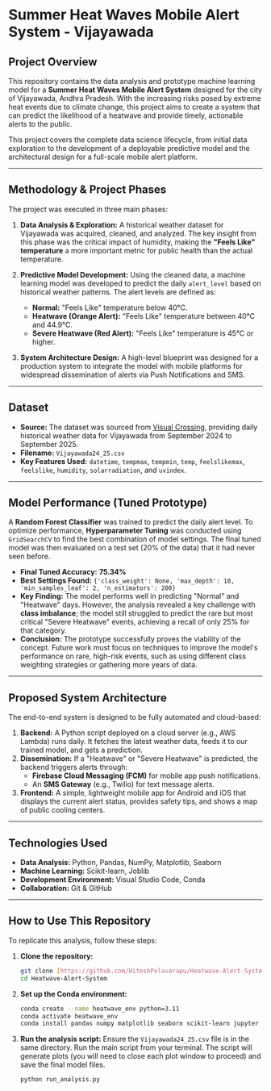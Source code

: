 # Summer Heat Waves Mobile Alert System - Vijayawada

## Project Overview

This repository contains the data analysis and prototype machine learning model for a **Summer Heat Waves Mobile Alert System** designed for the city of Vijayawada, Andhra Pradesh. With the increasing risks posed by extreme heat events due to climate change, this project aims to create a system that can predict the likelihood of a heatwave and provide timely, actionable alerts to the public.

This project covers the complete data science lifecycle, from initial data exploration to the development of a deployable predictive model and the architectural design for a full-scale mobile alert platform.

---

## Methodology & Project Phases

The project was executed in three main phases:

1.  **Data Analysis & Exploration:** A historical weather dataset for Vijayawada was acquired, cleaned, and analyzed. The key insight from this phase was the critical impact of humidity, making the **"Feels Like" temperature** a more important metric for public health than the actual temperature.

2.  **Predictive Model Development:** Using the cleaned data, a machine learning model was developed to predict the daily `alert_level` based on historical weather patterns. The alert levels are defined as:
    * **Normal:** "Feels Like" temperature below 40°C.
    * **Heatwave (Orange Alert):** "Feels Like" temperature between 40°C and 44.9°C.
    * **Severe Heatwave (Red Alert):** "Feels Like" temperature is 45°C or higher.

3.  **System Architecture Design:** A high-level blueprint was designed for a production system to integrate the model with mobile platforms for widespread dissemination of alerts via Push Notifications and SMS.

---

## Dataset

* **Source:** The dataset was sourced from [Visual Crossing](https://www.visualcrossing.com/), providing daily historical weather data for Vijayawada from September 2024 to September 2025.
* **Filename:** `Vijayawada24_25.csv`
* **Key Features Used:** `datetime`, `tempmax`, `tempmin`, `temp`, `feelslikemax`, `feelslike`, `humidity`, `solarradiation`, and `uvindex`.

---

## Model Performance (Tuned Prototype)

A **Random Forest Classifier** was trained to predict the daily alert level. To optimize performance, **Hyperparameter Tuning** was conducted using `GridSearchCV` to find the best combination of model settings. The final tuned model was then evaluated on a test set (20% of the data) that it had never seen before.

* **Final Tuned Accuracy:** **75.34%**
* **Best Settings Found:** `{'class_weight': None, 'max_depth': 10, 'min_samples_leaf': 2, 'n_estimators': 200}`
* **Key Finding:** The model performs well in predicting "Normal" and "Heatwave" days. However, the analysis revealed a key challenge with **class imbalance**; the model still struggled to predict the rare but most critical "Severe Heatwave" events, achieving a recall of only 25% for that category.
* **Conclusion:** The prototype successfully proves the viability of the concept. Future work must focus on techniques to improve the model's performance on rare, high-risk events, such as using different class weighting strategies or gathering more years of data.

---

## Proposed System Architecture

The end-to-end system is designed to be fully automated and cloud-based:

1.  **Backend:** A Python script deployed on a cloud server (e.g., AWS Lambda) runs daily. It fetches the latest weather data, feeds it to our trained model, and gets a prediction.
2.  **Dissemination:** If a "Heatwave" or "Severe Heatwave" is predicted, the backend triggers alerts through:
    * **Firebase Cloud Messaging (FCM)** for mobile app push notifications.
    * An **SMS Gateway** (e.g., Twilio) for text message alerts.
3.  **Frontend:** A simple, lightweight mobile app for Android and iOS that displays the current alert status, provides safety tips, and shows a map of public cooling centers.

---

## Technologies Used

* **Data Analysis:** Python, Pandas, NumPy, Matplotlib, Seaborn
* **Machine Learning:** Scikit-learn, Joblib
* **Development Environment:** Visual Studio Code, Conda
* **Collaboration:** Git & GitHub

---

## How to Use This Repository

To replicate this analysis, follow these steps:

1.  **Clone the repository:**
    ```bash
    git clone [https://github.com/HiteshPolavarapu/Heatwave-Alert-System.git](https://github.com/HiteshPolavarapu/Heatwave-Alert-System.git)
    cd Heatwave-Alert-System
    ```
2.  **Set up the Conda environment:**
    ```bash
    conda create --name heatwave_env python=3.11
    conda activate heatwave_env
    conda install pandas numpy matplotlib seaborn scikit-learn jupyter joblib -c conda-forge
    ```
3.  **Run the analysis script:**
    Ensure the `Vijayawada24_25.csv` file is in the same directory. Run the main script from your terminal. The script will generate plots (you will need to close each plot window to proceed) and save the final model files.
    ```bash
    python run_analysis.py
    ```
